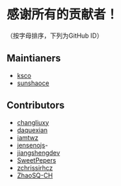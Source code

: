 # 感谢所有的贡献者！
（按字母排序，下列为GitHub ID）

## Maintianers
- [ksco](https://github.com/ksco)
- [sunshaoce](https://github.com/sunshaoce)

## Contributors
- [changliuxy](https://github.com/changliuxy)
- [daquexian](https://github.com/daquexian)
- [iamtwz](https://github.com/iamtwz)
- [jensenojs](https://github.com/jensenojs)- 
- [jiangshengdev](https://github.com/jiangshengdev)
- [SweetPepers](https://github.com/SweetPepers)
- [zchrissirhcz](https://github.com/zchrissirhcz)
- [ZhaoSQ-CH](https://github.com/ZhaoSQ-CH)
